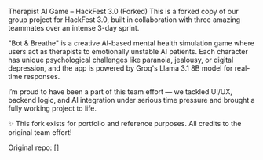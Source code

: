 Therapist AI Game – HackFest 3.0 (Forked)
This is a forked copy of our group project for HackFest 3.0, built in collaboration with three amazing teammates over an intense 3-day sprint.

"Bot & Breathe" is a creative AI-based mental health simulation game where users act as therapists to emotionally unstable AI patients. Each character has unique psychological challenges like paranoia, jealousy, or digital depression, and the app is powered by Groq's Llama 3.1 8B model for real-time responses.

I’m proud to have been a part of this team effort — we tackled UI/UX, backend logic, and AI integration under serious time pressure and brought a fully working project to life.

✨ This fork exists for portfolio and reference purposes. All credits to the original team effort!

Original repo: []
